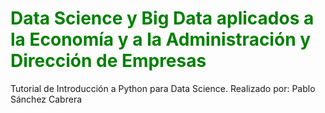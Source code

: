# <font color='green'> Data Science y Big Data aplicados a la Economía y a la Administración y Dirección de Empresas </font>

Tutorial de Introducción a Python para Data Science. Realizado por: Pablo Sánchez Cabrera

```{tableofcontents}
```
